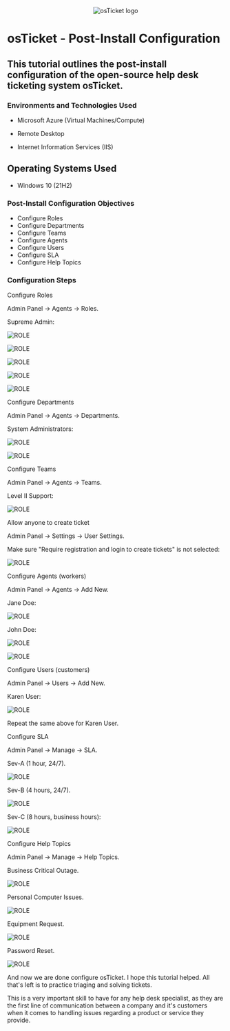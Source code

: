 <p align="center">
<img src="https://i.imgur.com/Clzj7Xs.png" alt="osTicket logo"/>
</p>

# osTicket - Post-Install Configuration

## This tutorial outlines the post-install configuration of the open-source help desk ticketing system osTicket.
### Environments and Technologies Used
- Microsoft Azure (Virtual Machines/Compute)

- Remote Desktop

- Internet Information Services (IIS)

## Operating Systems Used
 
-  Windows 10 (21H2)
 
### Post-Install Configuration Objectives
- Configure Roles
- Configure Departments
- Configure Teams
- Configure Agents
- Configure Users
- Configure SLA
- Configure Help Topics

### Configuration Steps

Configure Roles

Admin Panel -> Agents -> Roles.

Supreme Admin:

![ROLE](assets/Role1.png)

![ROLE](assets/role2.png)

![ROLE](assets/role3.png)

![ROLE](assets/role4.png)

![ROLE](assets/role5.png)





Configure Departments

Admin Panel -> Agents -> Departments.

System Administrators:

![ROLE](assets/dep1.png)

![ROLE](assets/dep2.png)



Configure Teams

Admin Panel -> Agents -> Teams.

Level II Support:

![ROLE](assets/team.png)



Allow anyone to create ticket

Admin Panel -> Settings -> User Settings.

Make sure "Require registration and login to create tickets" is not selected:

![ROLE](assets/settings.png)



Configure Agents (workers)

Admin Panel -> Agents -> Add New.

Jane Doe:

![ROLE](assets/jane.png)

John Doe:

![ROLE](assets/john.png)

![ROLE](assets/john2.png)

Configure Users (customers)

Admin Panel -> Users -> Add New.

Karen User:

![ROLE](assets/karen.png)

Repeat the same above for Karen User.



Configure SLA

Admin Panel -> Manage -> SLA.

Sev-A (1 hour, 24/7).

![ROLE](assets/seva.png)

Sev-B (4 hours, 24/7).

![ROLE](assets/sevb.png)

Sev-C (8 hours, business hours):

![ROLE](assets/sevc.png)




Configure Help Topics

Admin Panel -> Manage -> Help Topics.

Business Critical Outage.

![ROLE](assets/bus.png)

Personal Computer Issues.

![ROLE](assets/comp.png)

Equipment Request.

![ROLE](assets/equ.png)

Password Reset.

![ROLE](assets/pass.png)



And now we are done configure osTicket. I hope this tutorial helped. All that's left is to practice triaging and solving tickets.

This is a very important skill to have for any help desk specialist, as they are the first line of communication between a company and it's customers when it comes to handling issues regarding a product or service they provide.
